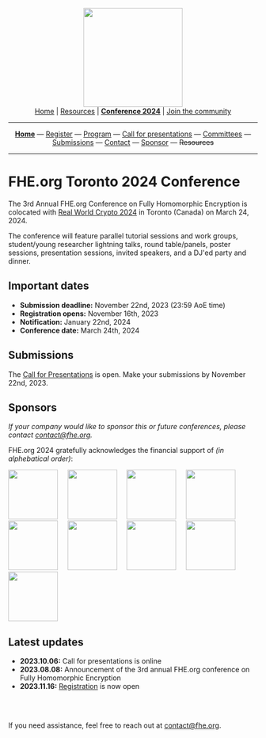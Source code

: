 <!-- Main header navigation -->
<p align="center">
  <img width="200" src="https://user-images.githubusercontent.com/5758427/180978488-db825482-5a58-4c7c-9589-c494a6f0be04.png"><br/>
  <a href="https://fhe-org.github.io">Home</a> | <a href="https://fhe-org.github.io/resources">Resources</a> | <b><a href="https://fhe-org.github.io/conferences/conference-2024/">Conference 2024</a></b> | <a href="https://fhe-org.github.io/community">Join the community</a>
</p>
<hr/>
<!-- /Main header navigation -->



<!-- Header conference 2024 links -->
<p align="center">
  <a href="https://fhe-org.github.io/conferences/conference-2024/"><b>Home</b></a>
  —
  <a href="https://lu.ma/fhe-org-conference-2024-tickets">Register</a>
  —
  <a href="https://fhe-org.github.io/conferences/conference-2024/program">Program</a>
  —
  <a href="https://fhe-org.github.io/conferences/conference-2024/call-for-presentations"> Call for presentations</a>
  —
  <a href="https://fhe-org.github.io/conferences/conference-2024/committees">Committees</a>
  —
  <a href="https://easychair.org/conferences/?conf=fheorg2024" target="_blank">Submissions</a>
  —
  <a href="https://fhe-org.github.io/conferences/conference-2024/contact">Contact</a>
  —
  <a href="https://fhe-org.github.io/conferences/conference-2024/sponsor">Sponsor</a>
  —
  <strike>Resources</strike>
</p>
<hr/>
<!-- /Header conference 2024 links -->



# FHE.org Toronto 2024 Conference
The 3rd Annual FHE.org Conference on Fully Homomorphic Encryption is colocated with [Real World Crypto 2024](https://rwc.iacr.org/2024/colocated.php) in Toronto (Canada) on March 24, 2024.

The conference will feature parallel tutorial sessions and work groups, student/young researcher lightning talks, round table/panels, poster sessions, presentation sessions, invited speakers, and a DJ'ed party and dinner. 

## Important dates
- **Submission deadline:** November 22nd, 2023 (23:59 AoE time)
- **Registration opens:** November 16th, 2023
- **Notification:** January 22nd, 2024
- **Conference date:** March 24th, 2024

## Submissions

The [Call for Presentations](https://fhe.org/conferences/conference-2024/call-for-presentations) is open. Make your submissions by November 22nd, 2023.

## Sponsors

*If your company would like to sponsor this or future conferences, please contact contact@fhe.org.*

FHE.org 2024 gratefully acknowledges the financial support of <i>(in alphebatical order)</i>:

<a href="https://cryptoexperts.com/"><img src="https://github.com/FHE-org/fhe-org.github.io/assets/37557436/7478150a-fe4e-4d79-b7fa-a28015dad6ec" width="100px"></a> &nbsp; &nbsp; 
<a href="https://desilo.ai/"><img src="https://github.com/FHE-org/fhe-org.github.io/assets/37557436/fd3f8a34-c3c3-4f79-ae17-deb2cc93374f" width="100px"></a> &nbsp; &nbsp; 
<a href="https://flashbots.net/"><img src="https://github.com/FHE-org/fhe-org.github.io/assets/37557436/a35b379f-bfc6-4abc-99a7-9a3c7f1a3e38" width="100px"></a> &nbsp; &nbsp; 
<a href="https://heaan.it/"><img src="https://user-images.githubusercontent.com/5758427/216011474-c46580f9-e239-4582-ad21-7cc091cbff18.png" width="100px"></a> &nbsp; &nbsp; 
<a href="https://lambdaclass.com/"><img src="https://github.com/FHE-org/fhe-org.github.io/assets/37557436/5ce3c1d2-dbbe-4556-a2e1-9e3e1d271e0a" width="100px"></a> &nbsp; &nbsp; 
<a href="https://leastauthority.com/"><img src="https://github.com/FHE-org/fhe-org.github.io/assets/37557436/3ae60557-35ca-408e-94ba-a8c80da21acb" width="100px"></a> &nbsp; &nbsp; 
<a href="https://symbolic.software/"><img src="https://github.com/FHE-org/fhe-org.github.io/assets/37557436/7262cee7-f4bd-4f08-983e-03356ddda49c" width="100px"></a> &nbsp; &nbsp; 
<a href="https://the.engineer/"><img src="https://github.com/FHE-org/fhe-org.github.io/assets/37557436/7b16bcd9-cdbe-4924-956d-caa3adf34697" width="100px"></a> &nbsp; &nbsp; 
<a href="https://zama.ai"><img src="https://user-images.githubusercontent.com/5758427/185637978-55314bc6-ae80-4afd-9010-0c70f8cb963d.png" width="100px"></a>


## Latest updates
- **2023.10.06:** Call for presentations is online
- **2023.08.08:** Announcement of the 3rd annual FHE.org conference on Fully Homomorphic Encryption
- **2023.11.16:** <a href="https://lu.ma/fhe-org-conference-2024-tickets">Registration</a> is now open

<br><br>

If you need assistance, feel free to reach out at contact@fhe.org.

